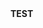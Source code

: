 <!DOCTYPE HTML PUBLIC "-//W3C//DTD HTML 4.0 Transitional//EN">
<HTML>
 <HEAD>
  <TITLE>Sorry!!</TITLE>
 </HEAD>
<BODY>
  <strong>TEST</test>
</BODY>
</HTML>
